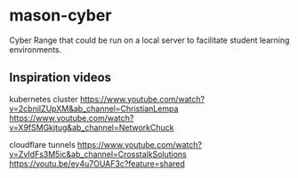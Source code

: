 # mason-cyber
Cyber Range that could be run on a local server to facilitate student learning environments.


## Inspiration videos
kubernetes cluster
https://www.youtube.com/watch?v=2cbniIZUpXM&ab_channel=ChristianLempa
https://www.youtube.com/watch?v=X9fSMGkjtug&ab_channel=NetworkChuck

cloudflare tunnels
https://www.youtube.com/watch?v=ZvIdFs3M5ic&ab_channel=CrosstalkSolutions
https://youtu.be/ey4u7OUAF3c?feature=shared